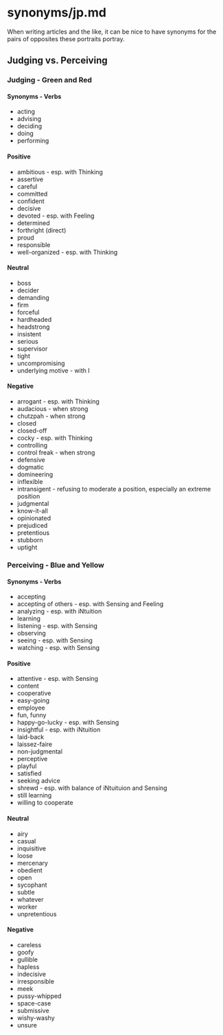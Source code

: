 
# synonyms/jp.md

When writing articles and the like, it can be nice to have synonyms for the pairs of opposites
these portraits portray.


## Judging vs. Perceiving

### Judging - Green and Red

#### Synonyms - Verbs
- acting
- advising
- deciding
- doing
- performing

#### Positive
- ambitious - esp. with Thinking
- assertive
- careful
- committed
- confident
- decisive
- devoted - esp. with Feeling
- determined
- forthright (direct)
- proud
- responsible
- well-organized - esp. with Thinking

#### Neutral
- boss
- decider
- demanding
- firm
- forceful
- hardheaded
- headstrong
- insistent
- serious
- supervisor
- tight
- uncompromising
- underlying motive - with I

#### Negative
- arrogant - esp. with Thinking
- audacious - when strong
- chutzpah - when strong
- closed
- closed-off
- cocky - esp. with Thinking
- controlling
- control freak - when strong
- defensive
- dogmatic
- domineering
- inflexible
- intransigent - refusing to moderate a position, especially an extreme position
- judgmental
- know-it-all
- opinionated
- prejudiced
- pretentious
- stubborn
- uptight


### Perceiving - Blue and Yellow

#### Synonyms - Verbs
- accepting
- accepting of others - esp. with Sensing and Feeling
- analyzing - esp. with iNtuition
- learning
- listening - esp. with Sensing
- observing
- seeing - esp. with Sensing
- watching - esp. with Sensing

#### Positive
- attentive - esp. with Sensing
- content
- cooperative
- easy-going
- employee
- fun, funny
- happy-go-lucky - esp. with Sensing
- insightful - esp. with iNtuition
- laid-back
- laissez-faire
- non-judgmental
- perceptive
- playful
- satisfied
- seeking advice
- shrewd - esp. with balance of iNtuituion and Sensing
- still learning
- willing to cooperate

#### Neutral
- airy
- casual
- inquisitive
- loose
- mercenary
- obedient
- open
- sycophant
- subtle
- whatever
- worker
- unpretentious

#### Negative
- careless
- goofy
- gullible
- hapless
- indecisive
- irresponsible
- meek
- pussy-whipped
- space-case
- submissive
- wishy-washy
- unsure

